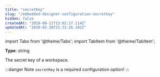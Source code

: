 ```yaml
---
title: "secretKey"
slug: "/embedded-designer-configuration-secretkey"
hidden: false
createdAt: "2018-08-21T13:02:17.114Z"
updatedAt: "2020-02-28T21:31:26.102Z"
---
```


import Tabs from '@theme/Tabs';
import TabItem from '@theme/TabItem';

**Type**: string

The secret key of a workspace.

:::danger Note
`secretKey` is a required configuration option!
:::
